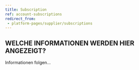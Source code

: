 ```yaml
---
title: Subscription
ref: account-subscriptions
redirect_from:
 - platform-pages/supplier/subscriptions
---
```


## WELCHE INFORMATIONEN WERDEN HIER ANGEZEIGT?
Informationen folgen...
